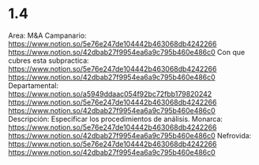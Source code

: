 # 1.4

Area: M&A
Campanario: https://www.notion.so/5e76e247de104442b463068db4242266 
https://www.notion.so/42dbab27f9954ea6a9c795b460e486c0 
Con que cubres esta subpractica: https://www.notion.so/5e76e247de104442b463068db4242266 
https://www.notion.so/42dbab27f9954ea6a9c795b460e486c0 
Departamental: https://www.notion.so/a5949ddaac054f92bc72fbb179820242 
https://www.notion.so/5e76e247de104442b463068db4242266 
https://www.notion.so/42dbab27f9954ea6a9c795b460e486c0 
Descripción: Especificar los procedimientos de análisis.
Monarca: https://www.notion.so/5e76e247de104442b463068db4242266 
https://www.notion.so/42dbab27f9954ea6a9c795b460e486c0 
Nefrovida: https://www.notion.so/5e76e247de104442b463068db4242266 
https://www.notion.so/42dbab27f9954ea6a9c795b460e486c0
